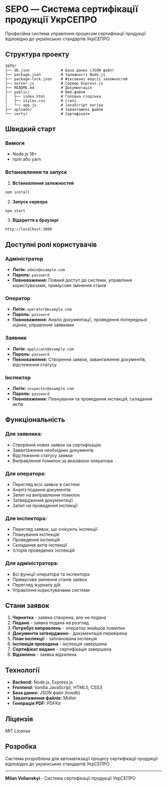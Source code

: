 # SEPO — Система сертифікації продукції УкрСЕПРО

Професійна система управління процесом сертифікації продукції відповідно до українських стандартів УкрСЕПРО.

## Структура проекту

```
SEPO/
├── db.json              # База даних (JSON файл)
├── package.json         # Залежності Node.js
├── package-lock.json    # Фіксовані версії залежностей
├── server.js            # Сервер Express.js
├── README.md            # Документація
├── public/              # Веб-файли
│   ├── index.html       # Головна сторінка
│   ├── styles.css       # Стилі
│   └── app.js           # JavaScript логіка
├── uploads/             # Завантажені файли
└── certs/               # Сертифікати
```

## Швидкий старт

### Вимоги
- Node.js 18+ 
- npm або yarn

### Встановлення та запуск

1. **Встановлення залежностей**
```bash
npm install
```

2. **Запуск сервера**
```bash
npm start
```

3. **Відкриття в браузері**
```
http://localhost:3000
```

## Доступні ролі користувачів

### Адміністратор
- **Логін:** `admin@example.com`
- **Пароль:** `password`
- **Повноваження:** Повний доступ до системи, управління користувачами, примусове змінення станів

### Оператор
- **Логін:** `operator@example.com`
- **Пароль:** `password`
- **Повноваження:** Аналіз документації, проведення попередньої оцінки, управління заявками

### Заявник
- **Логін:** `applicant@example.com`
- **Пароль:** `password`
- **Повноваження:** Створення заявок, завантаження документів, відстеження статусу

### Інспектор
- **Логін:** `inspector@example.com`
- **Пароль:** `password`
- **Повноваження:** Планування та проведення інспекцій, складання актів

## Функціональність

### Для заявника:
- Створення нових заявок на сертифікацію
- Завантаження необхідних документів
- Відстеження статусу заявки
- Виправлення помилок за вказівкою оператора

### Для оператора:
- Перегляд всіх заявок в системі
- Аналіз подання документів
- Запит на виправлення помилок
- Затвердження документації
- Запит на проведення інспекції

### Для інспектора:
- Перегляд заявок, що очікують інспекції
- Планування інспекцій
- Проведення інспекцій
- Складання актів інспекції
- Історія проведених інспекцій

### Для адміністратора:
- Всі функції оператора та інспектора
- Примусове змінення станів заявок
- Перегляд журналу дій
- Управління користувачами системи

## Стани заявок

1. **Чернетка** - заявка створена, але не подана
2. **Подано** - заявка подана на розгляд
3. **Потребує виправлень** - оператор знайшов помилки
4. **Документи затверджено** - документація перевірена
5. **План інспекції** - запланована інспекція
6. **Інспекція проведена** - інспекція завершена
7. **Сертифікат видано** - сертифікація завершена
8. **Відхилено** - заявка відхилена

## Технології

- **Backend:** Node.js, Express.js
- **Frontend:** Vanilla JavaScript, HTML5, CSS3
- **База даних:** JSON файл (lowdb)
- **Завантаження файлів:** Multer
- **Генерація PDF:** PDFKit

## Ліцензія

MIT License

## Розробка

Система розроблена для автоматизації процесу сертифікації продукції відповідно до українських стандартів УкрСЕПРО.

---

**Milan Volianskyi** - Система сертифікації продукції УкрСЕПРО
